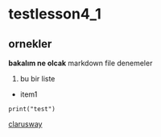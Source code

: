 # testlesson4_1
## ornekler
__bakalım ne olcak__
markdown file denemeler
1. bu bir liste
  * item1
```
print("test")
````
[clarusway](https://www.clarusway.com)
